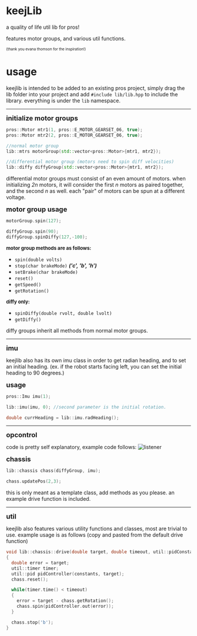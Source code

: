 # keejLib
a quality of life util lib for pros! 
 
features motor groups, and various util functions.

<font size = "1">(thank you evana thomson for the inspiration!)</font>
# usage
keejlib is intended to be added to an existing pros project, simply drag the lib folder into your project and add `#include lib/lib.hpp` to include the library. everything is under the `lib` namespace.

---

<font size = "4">**initialize motor groups**
</font>
```cpp
pros::Motor mtr1(1, pros::E_MOTOR_GEARSET_06, true); 
pros::Motor mtr2(2, pros::E_MOTOR_GEARSET_06, true);

//normal motor group
lib::mtrs motorGroup(std::vector<pros::Motor>{mtr1, mtr2});

//differential motor group (motors need to spin diff velocities)
lib::diffy diffyGroup(std::vector<pros::Motor>{mtr1, mtr2});
```
differential motor groups must consist of an even amount of motors. when initializing *2n* motors, it will consider the first *n* motors as paired together, and the second *n* as well. each "pair" of motors can be spun at a different voltage.


<font size = "4">**motor group usage**
</font>
```cpp
motorGroup.spin(127);

diffyGroup.spin(90);
diffyGroup.spinDiffy(127,-100);
```
<font size = "2">**motor group methods are as follows:**</font>

* `spin(double volts)`
* `stop(char brakeMode)` ***('c', 'b', 'h')***
*  `setBrake(char brakeMode)`
* `reset()`
* `getSpeed()`
* `getRotation()`

<font size = "2">**diffy only:**
</font>
* `spinDiffy(double rvolt, double lvolt)` 
* `getDiffy()`

diffy groups inherit all methods from normal motor groups. 

---

<font size = "4">**imu**
</font>

keejlib also has its own imu class in order to get radian heading, and to set an initial heading. (ex. if the robot starts facing left, you can set the initial heading to 90 degrees.)

<font size = "4">**usage**
</font>

```cpp
pros::Imu imu(1);

lib::imu(imu, 0); //second parameter is the initial rotation.

double currHeading = lib::imu.radHeading();
```
---


<font size = "4">**opcontrol**
</font>

code is pretty self explanatory, example code follows:
![listener](https://user-images.githubusercontent.com/56054380/200656086-fbf8a1fd-9f79-428c-a6e3-d0f86537021d.png)


<font size = "4">**chassis**
</font>
```cpp
lib::chassis chass(diffyGroup, imu);

chass.updatePos(2,3);
```
this is only meant as a template class, add methods as you please. an example drive function is included.

---
<font size = "4">**util**
</font>

keejlib also features various utility functions and classes, most are trivial to use. example usage is as follows (copy and pasted from the default drive function)

```cpp
void lib::chassis::drive(double target, double timeout, util::pidConstants constants)
{
  double error = target;
  util::timer timer;
  util::pid pidController(constants, target);
  chass.reset();

  while(timer.time() < timeout)
  {
    error = target - chass.getRotation();
    chass.spin(pidController.out(error));
  }

  chass.stop('b');
}
```



